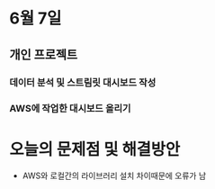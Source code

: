 # 6월 7일

## 개인 프로젝트 
### 데이터 분석 및 스트림릿 대시보드 작성
### AWS에 작업한 대시보드 올리기


# 오늘의 문제점 및 해결방안
- AWS와 로컬간의 라이브러리 설치 차이때문에 오류가 남